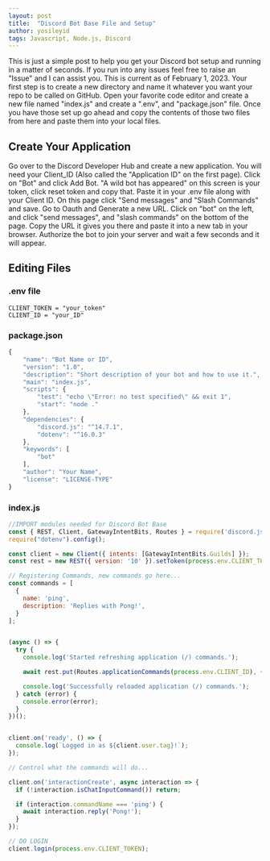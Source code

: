 ```yaml
---
layout: post
title:  "Discord Bot Base File and Setup"
author: yosileyid
tags: Javascript, Node.js, Discord
---
```


This is just a simple post to help you get your Discord bot setup and running in a matter of seconds. If you run into any issues feel free to raise an "Issue" and I can assist you. This is current as of February 1, 2023. Your first step is to create a new directory and name it whatever you want your repo to be called on GitHub. Open your favorite code editor and create a new file named "index.js" and create a ".env", and "package.json" file. Once you have those set up go ahead and copy the contents of those two files from here and paste them into your local files. 
<!--more-->
## Create Your Application

Go over to the Discord Developer Hub and create a new application. You will need your Client_ID (Also called the "Application ID" on the first page). Click on "Bot" and click Add Bot. "A wild bot has appeared" on this screen is your token, click reset token and copy that. Paste it in your .env file along with your Client ID. On this page click "Send messages" and "Slash Commands" and save. Go to Oauth and Generate a new URL. Click on "bot" on the left, and click "send messages", and "slash commands" on the bottom of the page. Copy the URL it gives you there and paste it into a new tab in your browser. Authorize the bot to join your server and wait a few seconds and it will appear. 

## Editing Files

### .env file

```
CLIENT_TOKEN = "your_token"
CLIENT_ID = "your_ID"
```

### package.json

```js
{
	"name": "Bot Name or ID",
	"version": "1.0",
	"description": "Short description of your bot and how to use it.",
	"main": "index.js",
	"scripts": {
		"test": "echo \"Error: no test specified\" && exit 1",
		"start": "node ."
	},
	"dependencies": {
		"discord.js": "^14.7.1",
		"dotenv": "^16.0.3"
	},
	"keywords": [
		"bot"
	],
	"author": "Your Name",
	"license": "LICENSE-TYPE"
}
```

### index.js

```js
//IMPORT modules needed for Discord Bot Base
const { REST, Client, GatewayIntentBits, Routes } = require('discord.js');
require("dotenv").config();

const client = new Client({ intents: [GatewayIntentBits.Guilds] });
const rest = new REST({ version: '10' }).setToken(process.env.CLIENT_TOKEN);

// Registering Commands, new commands go here...
const commands = [
  {
    name: 'ping',
    description: 'Replies with Pong!',
  }
];


(async () => {
  try {
    console.log('Started refreshing application (/) commands.');

    await rest.put(Routes.applicationCommands(process.env.CLIENT_ID), { body: commands });

    console.log('Successfully reloaded application (/) commands.');
  } catch (error) {
    console.error(error);
  }
})();


client.on('ready', () => {
  console.log(`Logged in as ${client.user.tag}!`);
});

// Control what the commands will do...

client.on('interactionCreate', async interaction => {
  if (!interaction.isChatInputCommand()) return;

  if (interaction.commandName === 'ping') {
    await interaction.reply('Pong!');
  }
});

// DO LOGIN
client.login(process.env.CLIENT_TOKEN);
```